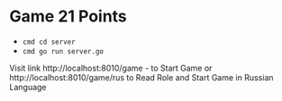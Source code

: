 # Game 21 Points

- `cmd cd server`
- `cmd go run server.go`

Visit link http://localhost:8010/game - to Start Game or http://localhost:8010/game/rus to Read Role and Start Game in Russian Language
